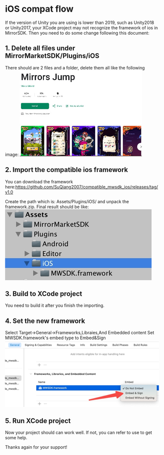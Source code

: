 # iOS compat flow
If the version of Unity you are using is lower than 2019, such as Unity2018 or Unity2017, your XCode project may not recognize the framework of ios in MirrorSDK.
Then you need to do some change following this document:

## 1. Delete all files under MirrorMarketSDK/Plugins/iOS
There should are 2 files and a folder, delete them all like the following image:
![image](./CaseImage/faq-mirrorsjump-thumb.jpeg)

## 2. Import the compatible ios framework
You can download the framework here:https://github.com/SuQiang2007/compatible_mwsdk_ios/releases/tag/v1.0

Create the path which is: Assets/Plugins/iOS/ and unpack the framework.zip. Final result should be like:
![image](./CaseImage/create_plugins_path.jpeg)

## 3. Build to XCode project
You need to build it after you finish the importing.

## 4. Set the new framework
Select Target->General->Frameworks,Libraies,And Embedded content
Set MWSDK.framework's embed type to Embed&Sign
![image](./CaseImage/set_framework_in_xcode.jpeg)

## 5. Run XCode project
Now your project should can work well. If not, you can refer to use to get some help.

Thanks again for your support!
